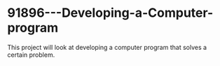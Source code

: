 # 91896---Developing-a-Computer-program
This project will look at developing a computer program that solves a certain problem.
